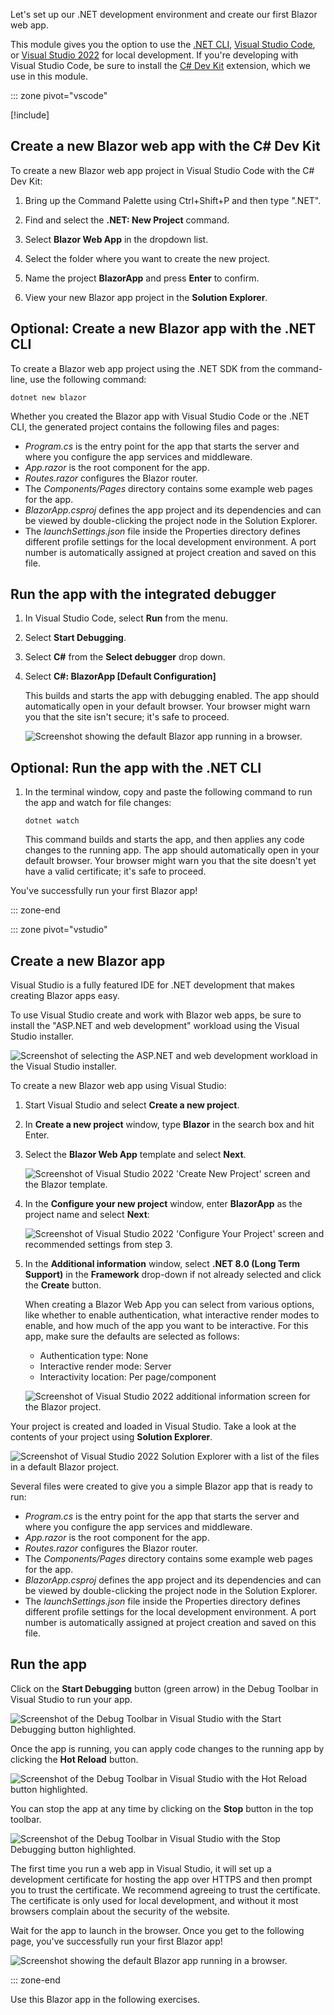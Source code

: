 Let's set up our .NET development environment and create our first Blazor web app.

This module gives you the option to use the [.NET CLI](/dotnet/core/tools/), [Visual Studio Code](https://code.visualstudio.com), or [Visual Studio 2022](https://visualstudio.com) for local development. If you're developing with Visual Studio Code, be sure to install the [C# Dev Kit](https://code.visualstudio.com/docs/csharp/get-started#_install) extension, which we use in this module.

::: zone pivot="vscode"

[!include[](../../../includes/dotnet8-sdk-version.md)]

## Create a new Blazor web app with the C# Dev Kit

To create a new Blazor web app project in Visual Studio Code with the C# Dev Kit:

1. Bring up the Command Palette using Ctrl+Shift+P and then type ".NET".

1. Find and select the **.NET: New Project** command.

1. Select **Blazor Web App** in the dropdown list.

1. Select the folder where you want to create the new project.

1. Name the project **BlazorApp** and press **Enter** to confirm.

1. View your new Blazor app project in the **Solution Explorer**.

## Optional: Create a new Blazor app with the .NET CLI

To create a Blazor web app project using the .NET SDK from the command-line, use the following command:

```dotnetcli
dotnet new blazor
```

Whether you created the Blazor app with Visual Studio Code or the .NET CLI, the generated project contains the following files and pages:

- *Program.cs* is the entry point for the app that starts the server and where you configure the app services and middleware.
- *App.razor* is the root component for the app.
- *Routes.razor* configures the Blazor router.
- The *Components/Pages* directory contains some example web pages for the app.
- *BlazorApp.csproj* defines the app project and its dependencies and can be viewed by double-clicking the project node in the Solution Explorer.
- The *launchSettings.json* file inside the Properties directory defines different profile settings for the local development environment. A port number is automatically assigned at project creation and saved on this file.

## Run the app with the integrated debugger

1. In Visual Studio Code, select **Run** from the menu.

1. Select  **Start Debugging**.

1. Select **C#** from the **Select debugger** drop down.

1. Select **C#: BlazorApp [Default Configuration]**

    This builds and starts the app with debugging enabled. The app should automatically open in your default browser. Your browser might warn you that the site isn't secure; it's safe to proceed.

    ![Screenshot showing the default Blazor app running in a browser.](../media/hello-blazor.png)

## Optional: Run the app with the .NET CLI

1. In the terminal window, copy and paste the following command to run the app and watch for file changes:

    ```dotnetcli
    dotnet watch
    ```

    This command builds and starts the app, and then applies any code changes to the running app. The app should automatically open in your default browser. Your browser might warn you that the site doesn't yet have a valid certificate; it's safe to proceed.

You've successfully run your first Blazor app!

::: zone-end

::: zone pivot="vstudio"

## Create a new Blazor app

Visual Studio is a fully featured IDE for .NET development that makes creating Blazor apps easy.

To use Visual Studio create and work with Blazor web apps, be sure to install the "ASP.NET and web development" workload using the Visual Studio installer.

![Screenshot of selecting the ASP.NET and web development workload in the Visual Studio installer.](../media/visual-studio-installer.png)

To create a new Blazor web app using Visual Studio:

1. Start Visual Studio and select **Create a new project**.

1. In **Create a new project** window, type **Blazor** in the search box and hit Enter.

1. Select the **Blazor Web App** template and select **Next**.

    ![Screenshot of Visual Studio 2022 'Create New Project' screen and the Blazor template.](../media/visual-studio-2022-create-new-project.png)

1. In the **Configure your new project** window, enter **BlazorApp** as the project name and select **Next**:

    ![Screenshot of Visual Studio 2022 'Configure Your Project' screen and recommended settings from step 3.](../media/visual-studio-2022-configure-project.png)

1. In the **Additional information** window, select **.NET 8.0 (Long Term Support)** in the **Framework** drop-down if not already selected and click the **Create** button.

    When creating a Blazor Web App you can select from various options, like whether to enable authentication, what interactive render modes to enable, and how much of the app you want to be interactive. For this app, make sure the defaults are selected as follows:

    - Authentication type: None
    - Interactive render mode: Server
    - Interactivity location: Per page/component

   ![Screenshot of Visual Studio 2022 additional information screen for the Blazor project.](../media/visual-studio-2022-additional-information.png)

Your project is created and loaded in Visual Studio. Take a look at the contents of your project using **Solution Explorer**.

![Screenshot of Visual Studio 2022 Solution Explorer with a list of the files in a default Blazor project.](../media/visual-studio-2022-solution-explorer.png)

Several files were created to give you a simple Blazor app that is ready to run:

- *Program.cs* is the entry point for the app that starts the server and where you configure the app services and middleware.
- *App.razor* is the root component for the app.
- *Routes.razor* configures the Blazor router.
- The *Components/Pages* directory contains some example web pages for the app.
- *BlazorApp.csproj* defines the app project and its dependencies and can be viewed by double-clicking the project node in the Solution Explorer.
- The *launchSettings.json* file inside the Properties directory defines different profile settings for the local development environment. A port number is automatically assigned at project creation and saved on this file.

## Run the app

Click on the **Start Debugging** button (green arrow) in the Debug Toolbar in Visual Studio to run your app.

![Screenshot of the Debug Toolbar in Visual Studio with the Start Debugging button highlighted.](../media/click-debug-button.png)

Once the app is running, you can apply code changes to the running app by clicking the **Hot Reload** button.

![Screenshot of the Debug Toolbar in Visual Studio with the Hot Reload button highlighted.](../media/hot-reload.png)

You can stop the app at any time by clicking on the **Stop** button in the top toolbar.

![Screenshot of the Debug Toolbar in Visual Studio with the Stop Debugging button highlighted.](../media/stop-debug.png)

The first time you run a web app in Visual Studio, it will set up a development certificate for hosting the app over HTTPS and then prompt you to trust the certificate. We recommend agreeing to trust the certificate. The certificate is only used for local development, and without it most browsers complain about the security of the website.

Wait for the app to launch in the browser. Once you get to the following page, you've successfully run your first Blazor app!

![Screenshot showing the default Blazor app running in a browser.](../media/hello-blazor.png)

::: zone-end

Use this Blazor app in the following exercises.
